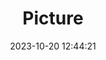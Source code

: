 ---
weight: 1
images:
- /images/edited/175.jpeg
title: Picture
date: 2023-10-20 12:44:21
tags: [luminar neo,work,24-70mm F2.8 DG DN | Art 019,ILCE-7M3,70.0,giraffe]
---